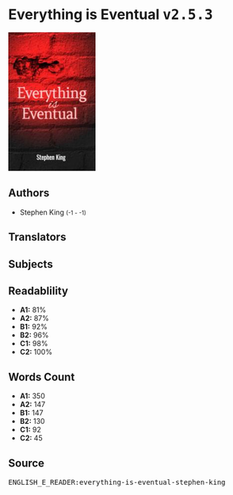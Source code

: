 # Everything is Eventual <kbd>v2.5.3</kbd>

![](./cover.medium.jpg "")

## Authors


 - Stephen King <small>(-1 - -1)</small>

## Translators



## Subjects



## Readablility


 - **A1:** 81%
 - **A2:** 87%
 - **B1:** 92%
 - **B2:** 96%
 - **C1:** 98%
 - **C2:** 100%

## Words Count


 - **A1:** 350
 - **A2:** 147
 - **B1:** 147
 - **B2:** 130
 - **C1:** 92
 - **C2:** 45

## Source


<kbd>ENGLISH_E_READER:everything-is-eventual-stephen-king</kbd>
